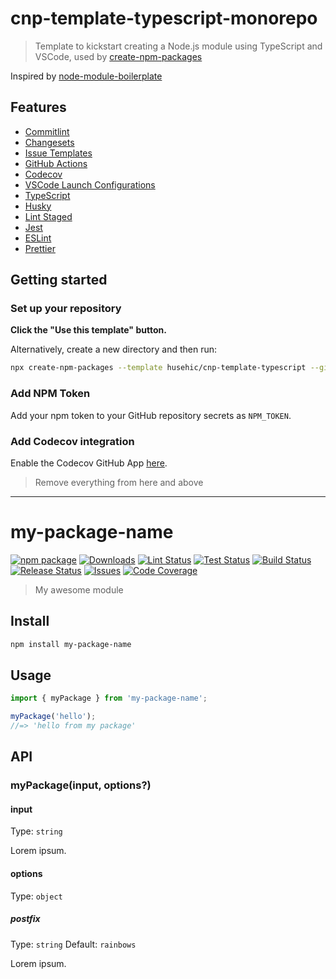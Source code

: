 <!--instructions-of-template-->

# cnp-template-typescript-monorepo

> Template to kickstart creating a Node.js module using TypeScript and VSCode, used by [create-npm-packages](https://github.com/hsuehic/create-npm-packages#create-npm-packages)

Inspired by [node-module-boilerplate](https://github.com/sindresorhus/node-module-boilerplate)

## Features

- [Commitlint](https://github.com/conventional-changelog/commitlint)
- [Changesets](https://github.com/changesets/changesets)
- [Issue Templates](https://github.com/hsuehic/cnp-template-typescript-monorepo/tree/main/.github/ISSUE_TEMPLATE)
- [GitHub Actions](https://github.com/hsuehic/cnp-template-typescript-monorepo/tree/main/.github/workflows)
- [Codecov](https://about.codecov.io/)
- [VSCode Launch Configurations](https://github.com/hsuehic/cnp-template-typescript-monorepo/blob/main/.vscode/launch.json)
- [TypeScript](https://www.typescriptlang.org/)
- [Husky](https://github.com/typicode/husky)
- [Lint Staged](https://github.com/okonet/lint-staged)
- [Jest](https://jestjs.io/)
- [ESLint](https://eslint.org/)
- [Prettier](https://prettier.io/)

## Getting started

### Set up your repository

**Click the "Use this template" button.**

Alternatively, create a new directory and then run:

```bash
npx create-npm-packages --template husehic/cnp-template-typescript --github-username=xxx
```

### Add NPM Token

Add your npm token to your GitHub repository secrets as `NPM_TOKEN`.

### Add Codecov integration

Enable the Codecov GitHub App [here](https://github.com/apps/codecov).

> Remove everything from here and above

---

<!--instructions-of-template-->

# <!--package-name-->my-package-name<!--package-name-->

[![npm package][npm-img]][npm-url]
[![Downloads][downloads-img]][downloads-url]
[![Lint Status][lint-img]][lint-url]
[![Test Status][test-img]][test-url]
[![Build Status][build-img]][build-url]
[![Release Status][release-img]][release-url]
[![Issues][issues-img]][issues-url]
[![Code Coverage][codecov-img]][codecov-url]

> My awesome module

## Install

```bash
npm install my-package-name
```

## Usage

```ts
import { myPackage } from 'my-package-name';

myPackage('hello');
//=> 'hello from my package'
```

## API

### myPackage(input, options?)

#### input

Type: `string`

Lorem ipsum.

#### options

Type: `object`

##### postfix

Type: `string`
Default: `rainbows`

Lorem ipsum.

<!--badge-variables-->

[lint-img]: https://github.com/hsuehic/cnp-template-typescript-monorepo/actions/workflows/lint.yaml/badge.svg
[lint-url]: https://github.com/hsuehic/cnp-template-typescript-monorepo/workflows/lint.yaml
[test-img]: https://github.com/hsuehic/cnp-template-typescript-monorepo/actions/workflows/test.yaml/badge.svg
[test-url]: https://github.com/hsuehic/cnp-template-typescript-monorepo/workflows/test.yaml
[build-img]: https://github.com/hsuehic/cnp-template-typescript-monorepo/actions/workflows/build.yaml/badge.svg
[build-url]: https://github.com/hsuehic/cnp-template-typescript-monorepo/workflows/build.yaml
[release-img]: https://github.com/hsuehic/cnp-template-typescript-monorepo/actions/workflows/release.yaml/badge.svg
[release-url]: https://github.com/hsuehic/cnp-template-typescript-monorepo/workflows/release.yaml
[downloads-img]: https://img.shields.io/npm/dt/cnp-teamplate-typescript
[downloads-url]: https://www.npmtrends.com/cnp-teamplate-typescript
[npm-img]: https://img.shields.io/npm/v/cnp-template-typescript
[npm-url]: https://www.npmjs.com/package/cnp-template-typescript
[issues-img]: https://img.shields.io/github/issues/hsuehic/cnp-template-typescript
[issues-url]: https://github.com/hsuehic/cnp-template-typescript-monorepo/issues
[codecov-img]: https://codecov.io/gh/hsuehic/cnp-template-typescript-monorepo/branch/main/graph/badge.svg
[codecov-url]: https://codecov.io/gh/hsuehic/cnp-template-typescript-monorepo

<!--badge-variables-->

